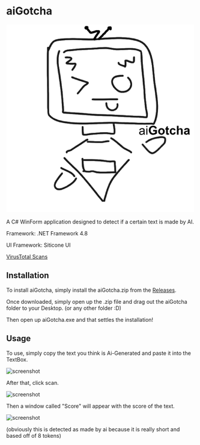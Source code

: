 # aiGotcha

![Logo](lulusLogo.png)


A C# WinForm application designed to detect if a certain text is made by AI.

Framework: .NET Framework 4.8

UI Framework: Siticone UI

[VirusTotal Scans](https://www.virustotal.com/gui/file/6c77d499d54fb132ecf7dbf8dc50e2431031dfc38e7f89c06d461a50da566a71)


## Installation

To install aiGotcha, simply install the aiGotcha.zip from the [Releases](https://github.com/theohasfun/aiGotcha/releases/tag/releasess).



Once downloaded, simply open up the .zip file and drag out the aiGotcha folder to your Desktop. (or any other folder :D)

Then open up aiGotcha.exe and that settles the installation!

## Usage

To use, simply copy the text you think is Ai-Generated and paste it into the TextBox.

![screenshot](https://cdn.discordapp.com/attachments/1154101761200631859/1167300575403180103/image.png?ex=654da060&is=653b2b60&hm=810bdd008276d7681f40c880edd827de7f8d0774e758e293e772e827bcf32813&)

After that, click scan.

![screenshot](https://cdn.discordapp.com/attachments/1154101761200631859/1167301005919137832/image.png?ex=654da0c7&is=653b2bc7&hm=78de0d5b504638778ae77c8ee87c37fda6eea1a7483f28b82a645544bdb5437a&)

Then a window called "Score" will appear with the score of the text.

![screenshot](https://cdn.discordapp.com/attachments/1154101761200631859/1167302183734214706/image.png?ex=654da1e0&is=653b2ce0&hm=3658dcbe8dbcea58ab6e1feafb38ad75ce304843ae4c91cea592796f69ce2548&)

(obviously this is detected as made by ai because it is really short and based off of 8 tokens)
